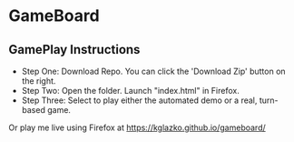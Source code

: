 # GameBoard
## GamePlay Instructions
* Step One: Download Repo. You can click the 'Download Zip' button on the right.
* Step Two: Open the folder. Launch "index.html" in Firefox.
* Step Three: Select to play either the automated demo or a real, turn-based game.

Or play me live using Firefox at https://kglazko.github.io/gameboard/
